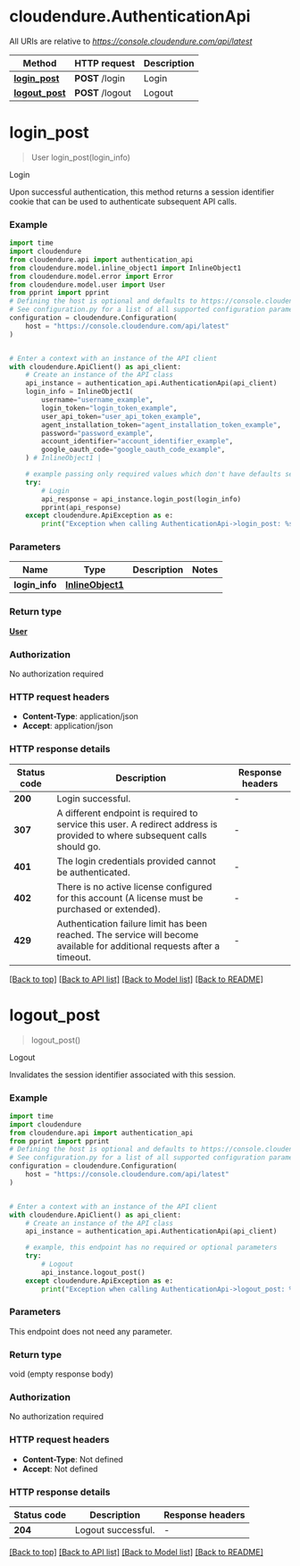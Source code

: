 # cloudendure.AuthenticationApi

All URIs are relative to *https://console.cloudendure.com/api/latest*

Method | HTTP request | Description
------------- | ------------- | -------------
[**login_post**](AuthenticationApi.md#login_post) | **POST** /login | Login
[**logout_post**](AuthenticationApi.md#logout_post) | **POST** /logout | Logout


# **login_post**
> User login_post(login_info)

Login

Upon successful authentication, this method returns a session identifier cookie that can be used to authenticate subsequent API calls. 

### Example

```python
import time
import cloudendure
from cloudendure.api import authentication_api
from cloudendure.model.inline_object1 import InlineObject1
from cloudendure.model.error import Error
from cloudendure.model.user import User
from pprint import pprint
# Defining the host is optional and defaults to https://console.cloudendure.com/api/latest
# See configuration.py for a list of all supported configuration parameters.
configuration = cloudendure.Configuration(
    host = "https://console.cloudendure.com/api/latest"
)


# Enter a context with an instance of the API client
with cloudendure.ApiClient() as api_client:
    # Create an instance of the API class
    api_instance = authentication_api.AuthenticationApi(api_client)
    login_info = InlineObject1(
        username="username_example",
        login_token="login_token_example",
        user_api_token="user_api_token_example",
        agent_installation_token="agent_installation_token_example",
        password="password_example",
        account_identifier="account_identifier_example",
        google_oauth_code="google_oauth_code_example",
    ) # InlineObject1 | 

    # example passing only required values which don't have defaults set
    try:
        # Login
        api_response = api_instance.login_post(login_info)
        pprint(api_response)
    except cloudendure.ApiException as e:
        print("Exception when calling AuthenticationApi->login_post: %s\n" % e)
```

### Parameters

Name | Type | Description  | Notes
------------- | ------------- | ------------- | -------------
 **login_info** | [**InlineObject1**](InlineObject1.md)|  |

### Return type

[**User**](User.md)

### Authorization

No authorization required

### HTTP request headers

 - **Content-Type**: application/json
 - **Accept**: application/json

### HTTP response details
| Status code | Description | Response headers |
|-------------|-------------|------------------|
**200** | Login successful. |  -  |
**307** | A different endpoint is required to service this user. A redirect address is provided to where subsequent calls should go.  |  -  |
**401** | The login credentials provided cannot be authenticated. |  -  |
**402** | There is no active license configured for this account (A license must be purchased or extended). |  -  |
**429** | Authentication failure limit has been reached. The service will become available for additional requests after a timeout.  |  -  |

[[Back to top]](#) [[Back to API list]](../README.md#documentation-for-api-endpoints) [[Back to Model list]](../README.md#documentation-for-models) [[Back to README]](../README.md)

# **logout_post**
> logout_post()

Logout

Invalidates the session identifier associated with this session.

### Example

```python
import time
import cloudendure
from cloudendure.api import authentication_api
from pprint import pprint
# Defining the host is optional and defaults to https://console.cloudendure.com/api/latest
# See configuration.py for a list of all supported configuration parameters.
configuration = cloudendure.Configuration(
    host = "https://console.cloudendure.com/api/latest"
)


# Enter a context with an instance of the API client
with cloudendure.ApiClient() as api_client:
    # Create an instance of the API class
    api_instance = authentication_api.AuthenticationApi(api_client)

    # example, this endpoint has no required or optional parameters
    try:
        # Logout
        api_instance.logout_post()
    except cloudendure.ApiException as e:
        print("Exception when calling AuthenticationApi->logout_post: %s\n" % e)
```

### Parameters
This endpoint does not need any parameter.

### Return type

void (empty response body)

### Authorization

No authorization required

### HTTP request headers

 - **Content-Type**: Not defined
 - **Accept**: Not defined

### HTTP response details
| Status code | Description | Response headers |
|-------------|-------------|------------------|
**204** | Logout successful. |  -  |

[[Back to top]](#) [[Back to API list]](../README.md#documentation-for-api-endpoints) [[Back to Model list]](../README.md#documentation-for-models) [[Back to README]](../README.md)

